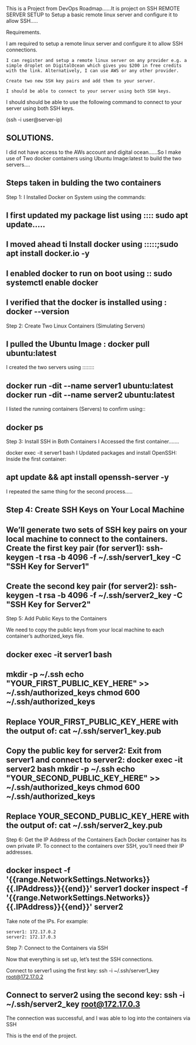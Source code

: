 This is a Project from DevOps Roadmap......It is project on SSH REMOTE SERVER SETUP to Setup a basic remote linux server and configure it to allow SSH.....


Requirements.


I am required to setup a remote linux server and configure it to allow SSH connections.

    I can register and setup a remote linux server on any provider e.g. a simple droplet on DigitalOcean which gives you $200 in free credits with the link. Alternatively, I can use AWS or any other provider.

    Create two new SSH key pairs and add them to your server.

    I should be able to connect to your server using both SSH keys.

I should should be able to use the following command to connect to your server using both SSH keys.

(ssh -i <path-to-private-key> user@server-ip)

  SOLUTIONS.
---------------------------------------------------

I did not have access to the AWs account and digital ocean......So I make use of Two docker containers using Ubuntu Image:latest to build the two servers....


Steps taken in bulding the two containers
------------------------------------------------

Step 1: I Installed Docker on System using the commands:

I first updated my package list using :::: sudo apt update.....
----------------------------------------------------

I moved ahead ti Install docker using :::::;sudo apt install docker.io -y
----------------------------------------------------------------------

I enabled docker to run on boot using :: sudo systemctl enable docker
------------------------------------------------------------------

I verified that the docker is installed using : docker --version
-----------------------------------------------------------------

Step 2: Create Two Linux Containers (Simulating Servers)


I pulled the Ubuntu  Image : docker pull ubuntu:latest
--------------------------------------------------

I created the two servers using ::::::::

docker run -dit --name server1 ubuntu:latest
docker run -dit --name server2 ubuntu:latest
---------------------------------------------------------

I listed the running containers (Servers) to confirm using::

docker ps
--------------------------------------------------------------

Step 3: Install SSH in Both Containers
I Accessed the first container.......

docker exec -it server1 bash
I Updated packages and install OpenSSH: Inside the first container:

apt update && apt install openssh-server -y
----------------------------------------------
I repeated the same thing for the second process.....

Step 4: Create SSH Keys on Your Local Machine
---------------------------------------
We’ll generate two sets of SSH key pairs on your local machine to connect to the containers.
Create the first key pair (for server1):
ssh-keygen -t rsa -b 4096 -f ~/.ssh/server1_key -C "SSH Key for Server1"
--------------------------------------------------------------------
Create the second key pair (for server2):
ssh-keygen -t rsa -b 4096 -f ~/.ssh/server2_key -C "SSH Key for Server2"
-------------------------------------------------------------------

Step 5: Add Public Keys to the Containers

We need to copy the public keys from your local machine to each container’s authorized_keys file.

docker exec -it server1 bash
------------------------
mkdir -p ~/.ssh
echo "YOUR_FIRST_PUBLIC_KEY_HERE" >> ~/.ssh/authorized_keys
chmod 600 ~/.ssh/authorized_keys
------------------------------

Replace YOUR_FIRST_PUBLIC_KEY_HERE with the output of:
cat ~/.ssh/server1_key.pub
---------------------------------------------
Copy the public key for server2: Exit from server1 and connect to server2:
docker exec -it server2 bash
mkdir -p ~/.ssh
echo "YOUR_SECOND_PUBLIC_KEY_HERE" >> ~/.ssh/authorized_keys
chmod 600 ~/.ssh/authorized_keys
--------------------------------------

Replace YOUR_SECOND_PUBLIC_KEY_HERE with the output of:
cat ~/.ssh/server2_key.pub
---------------------------------

Step 6: Get the IP Address of the Containers
Each Docker container has its own private IP. To connect to the containers over SSH, you’ll need their IP addresses.

docker inspect -f '{{range.NetworkSettings.Networks}}{{.IPAddress}}{{end}}' server1
docker inspect -f '{{range.NetworkSettings.Networks}}{{.IPAddress}}{{end}}' server2
----------------------------------------------------------------------------------

Take note of the IPs. For example:

    server1: 172.17.0.2
    server2: 172.17.0.3

Step 7: Connect to the Containers via SSH

Now that everything is set up, let’s test the SSH connections.

Connect to server1 using the first key:
ssh -i ~/.ssh/server1_key root@172.17.0.2

Connect to server2 using the second key:
ssh -i ~/.ssh/server2_key root@172.17.0.3
-----------------------------------------------------------------

The connection was successful, and I was able to log  into the containers via SSH

This is the end of the project.
